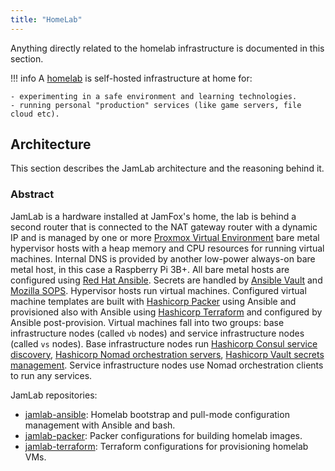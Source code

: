 ```yaml
---
title: "HomeLab"
---
```


Anything directly related to the homelab infrastructure is documented in this section.

!!! info
    A [homelab](https://old.reddit.com/r/homelab/) is self-hosted infrastructure at home for:

    - experimenting in a safe environment and learning technologies.
    - running personal "production" services (like game servers, file cloud etc).

## Architecture

This section describes the JamLab architecture and the reasoning behind it.

### Abstract

JamLab is a hardware installed at JamFox's home, the lab is behind a second router that is connected to the NAT gateway router with a dynamic IP and is managed by one or more [Proxmox Virtual Environment](https://www.proxmox.com/en/proxmox-ve) bare metal hypervisor hosts with a heap memory and CPU resources for running virtual machines. Internal DNS is provided by another low-power always-on bare metal host, in this case a Raspberry Pi 3B+. All bare metal hosts are configured using [Red Hat Ansible](https://www.ansible.com/). Secrets are handled by [Ansible Vault](https://docs.ansible.com/ansible/latest/cli/ansible-vault.html) and [Mozilla SOPS](https://github.com/mozilla/sops). Hypervisor hosts run virtual machines. Configured virtual machine templates are built with [Hashicorp Packer](https://www.packer.io/) using Ansible and provisioned also with Ansible using [Hashicorp Terraform](https://www.terraform.io/) and configured by Ansible post-provision. Virtual machines fall into two groups: base infrastructure nodes (called `vb` nodes) and service infrastructure nodes (called `vs` nodes). Base infrastructure nodes run [Hashicorp Consul service discovery](https://www.consul.io/), [Hashicorp Nomad orchestration servers](https://www.hashicorp.com/products/nomad), [Hashicorp Vault secrets management](https://www.vaultproject.io/). Service infrastructure nodes use Nomad orchestration clients to run any services.

JamLab repositories:

- [jamlab-ansible](https://github.com/JamFox/jamlab-ansible): Homelab bootstrap and pull-mode configuration management with Ansible and bash.
- [jamlab-packer](https://github.com/JamFox/jamlab-packer): Packer configurations for building homelab images.
- [jamlab-terraform](https://github.com/JamFox/jamlab-terraform): Terraform configurations for provisioning homelab VMs.
